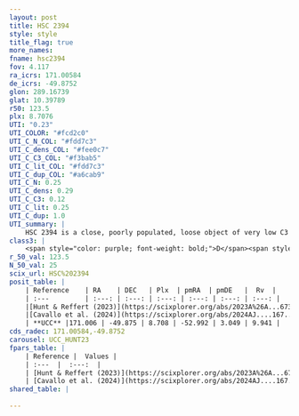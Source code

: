 ```yaml
---
layout: post
title: HSC 2394
style: style
title_flag: true
more_names: 
fname: hsc2394
fov: 4.117
ra_icrs: 171.00584
de_icrs: -49.8752
glon: 289.16739
glat: 10.39789
r50: 123.5
plx: 8.7076
UTI: "0.23"
UTI_COLOR: "#fcd2c0"
UTI_C_N_COL: "#fdd7c3"
UTI_C_dens_COL: "#fee0c7"
UTI_C_C3_COL: "#f3bab5"
UTI_C_lit_COL: "#fdd7c3"
UTI_C_dup_COL: "#a6cab9"
UTI_C_N: 0.25
UTI_C_dens: 0.29
UTI_C_C3: 0.12
UTI_C_lit: 0.25
UTI_C_dup: 1.0
UTI_summary: |
    HSC 2394 is a close, poorly populated, loose object of very low C3 quality. It was recently reported in the literature.
class3: |
    <span style="color: purple; font-weight: bold;">D</span><span style="color: red; font-weight: bold;">C</span>
r_50_val: 123.5
N_50_val: 25
scix_url: HSC%202394
posit_table: |
    | Reference    | RA    | DEC   | Plx  | pmRA  | pmDE   |  Rv  |
    | :---         | :---: | :---: | :---: | :---: | :---: | :---: |
    |[Hunt & Reffert (2023)](https://scixplorer.org/abs/2023A%26A...673A.114H) | 172.316 | -49.971 | 9.149 | -52.299 | 2.78 | 24.621 |
    |[Cavallo et al. (2024)](https://scixplorer.org/abs/2024AJ....167...12C) | 171.54 | -49.566 | 9.149 | -- | -- | -- |
    | **UCC** |171.006 | -49.875 | 8.708 | -52.992 | 3.049 | 9.941 | 
cds_radec: 171.00584,-49.8752
carousel: UCC_HUNT23
fpars_table: |
    | Reference |  Values |
    | :---  |  :---:  |
    | [Hunt & Reffert (2023)](https://scixplorer.org/abs/2023A%26A...673A.114H) | `AV50=0.147, diffAV50=0.589, MOD50=5.179, logAge50=7.96` |
    | [Cavallo et al. (2024)](https://scixplorer.org/abs/2024AJ....167...12C) | `AV50=0.88, dMod50=5.17, logAge50=8.07, [Fe/H]50=0.21` |
shared_table: |
    
---
```

